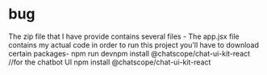 # bug

The zip file that I have provide contains several files -
The app.jsx file contains my actual code 
in order to run this project you'll have to download certain packages-
npm run devnpm install @chatscope/chat-ui-kit-react     //for the chatbot UI
npm install @chatscope/chat-ui-kit-react
